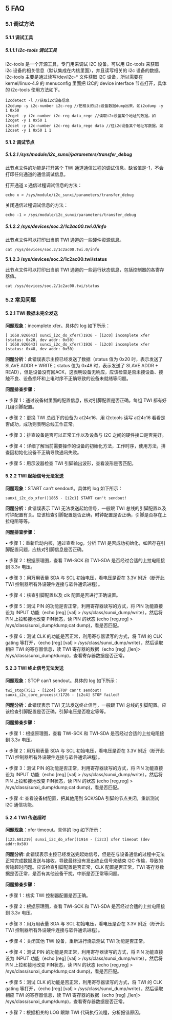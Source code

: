 ## 5 FAQ

### 5.1 调试方法

#### 5.1.1 调试工具

##### 5.1.1.1 i2c-tools 调试工具

i2c-tools 是一个开源工具，专门用来调试 I2C 设备。可以用 i2c-tools 来获取 i2c 设备的相关信息（默认集成在内核里面），并且读写相关的 i2c 设备的数据。i2c-tools 主要是通过读写/dev/i2c-* 文件获取 I2C 设备，所以需要在 kernel/linux-4.9 的 menuconfig 里面把 I2C的 device interface 节点打开，具体的 i2c-tools 使用方法如下。

```
i2cdetect -l //获取i2c设备信息
i2cdump -y i2c-number i2c-reg //把相关的i2c设备数据dump出来，如i2cdump -y 1 0x50
i2cget -y i2c-number i2c-reg data_rege //读取i2c设备某个地址的数据，如i2cget -y 1 0x50 1
i2cset -y i2c-number i2c-reg data_rege data //往i2c设备某个地址写数据，如i2cset -y 1 0x50 1 1
```



#### 5.1.2 调试节点

##### 5.1.2.1 /sys/module/i2c_sunxi/parameters/transfer_debug

此节点文件的功能是打开某个 TWI 通道通信过程的调试信息。缺省值是-1，不会打印任何通道的通信调试信息。

打开通道 x 通信过程调试信息的方法：

```
echo x > /sys/module/i2c_sunxi/parameters/transfer_debug
```

关闭通信过程调试信息的方法：

```
echo -1 > /sys/module/i2c_sunxi/parameters/transfer_debug
```



##### 5.1.2.2 /sys/devices/soc.2/1c2ac00.twi.0/info

此节点文件可以打印出当前 TWI 通道的一些硬件资源信息。

```
cat /sys/devices/soc.2/1c2ac00.twi.0/info
```



**5.1.2.3 /sys/devices/soc.2/1c2ac00.twi/status**

此节点文件可以打印出当前 TWI 通道的一些运行状态信息，包括控制器的各寄存器值。

```
cat /sys/devices/soc.2/1c2ac00.twi/status
```



### 5.2 常见问题

#### 5.2.1 TWI 数据未完全发送

**问题现象**：incomplete xfer。具体的 log 如下所示：

```
[ 1658.926643] sunxi_i2c_do_xfer()1936 - [i2c0] incomplete xfer (status: 0x20, dev addr: 0x50)
[ 1658.926643] sunxi_i2c_do_xfer()1936 - [i2c0] incomplete xfer (status: 0x48, dev addr: 0x50)
```

**问题分析**：此错误表示主控已经发送了数据（status 值为 0x20 时，表示发送了 SLAVE ADDR \+ WRITE；status 值为 0x48 时，表示发送了 SLAVE ADDR + READ），但是设备没有回ACK，这表明设备无响应，应该检查是否未接设备、接触不良、设备损坏和上电时序不正确导致的设备未就绪等问题。



**问题排查步骤**： 

*•* 步骤 1：通过设备树里面的配置信息，核对引脚配置是否正确。每组 TWI 都有好几组引脚配置。

*•* 步骤 2：更换 TWI 总线下的设备为 at24c16，用 i2ctools 读写 at24c16 看看是否成功，成功则表明总线工作正常。

*•* 步骤 3：排查设备是否可以正常工作以及设备与 I2C 之间的硬件接口是否完好。

*•* 步骤 4：详细了解当前需要操作的设备的初始化方法，工作时序，使用方法，排查因初始化设备不正确导致通讯失败。

*•* 步骤 5：用示波器检查 TWI 引脚输出波形，查看波形是否匹配。





#### 5.2.2 TWI 起始信号无法发送

**问题现象**：START can’t sendout!。具体的 log 如下所示：

```
sunxi_i2c_do_xfer()1865 - [i2c1] START can't sendout!
```

**问题分析**：此错误表示 TWI 无法发送起始信号，一般跟 TWI 总线的引脚配置以及时钟配置有关。应该检查引脚配置是否正确，时钟配置是否正确，引脚是否存在上拉电阻等等。

**问题排查步骤**： 

*•* 步骤 1：重新启动内核，通过查看 log，分析 TWI 是否成功初始化，如若存在引脚配置问题，应核对引脚信息是否正确。

*•* 步骤 2：根据原理图，查看 TWI-SCK 和 TWI-SDA 是否经过合适的上拉电阻接到 3.3v 电压。

*•* 步骤 3：用万用表量 SDA 与 SCL 初始电压，看电压是否在 3.3V 附近（断开此 TWI 控制器所有外设硬件连接与软件通讯进程）。

*•* 步骤 4：核查引脚配置以及 clk 配置是否进行正确设置。

*•* 步骤 5：测试 PIN 的功能是否正常，利用寄存器读写的方式，将 PIN 功能直接设为 INPUT 功能（echo [reg] [val] > /sys/class/sunxi_dump/write），然后将 PIN 上拉和接地改变 PIN状态，读 PIN 的状态 (echo [reg,reg] > /sys/class/sunxi_dump/dump;cat dump)，看是否匹配。

*•* 步骤 6：测试 CLK 的功能是否正常，利用寄存器读写的方式，将 TWI 的 CLK gating 等打开，（echo [reg] [val] > /sys/class/sunxi_dump/write），然后读取相应 TWI 的寄存器信息，读 TWI 寄存器的数据（echo [reg] ,[len]> /sys/class/sunxi_dump/dump)，查看寄存器数据是否正常。



#### 5.2.3 TWI 终止信号无法发送

**问题现象**：STOP can’t sendout。具体的 log 如下所示：

```
twi_stop()511 - [i2c4] STOP can't sendout!
sunxi_i2c_core_process()1726 - [i2c4] STOP failed!
```

**问题分析**：此错误表示 TWI 无法发送终止信号，一般跟 TWI 总线的引脚配置。应该检查引脚配置是否正确，引脚电压是否稳定等等。

**问题排查步骤**： 

*•* 步骤 1：根据原理图，查看 TWI-SCK 和 TWI-SDA 是否经过合适的上拉电阻接到 3.3v 电压。

*•* 步骤 2：用万用表量 SDA 与 SCL 初始电压，看电压是否在 3.3V 附近（断开此 TWI 控制器所有外设硬件连接与软件通讯进程）。

*•* 步骤 3：测试 PIN 的功能是否正常，利用寄存器读写的方式，将 PIN 功能直接设为 INPUT 功能（echo [reg] [val] > /sys/class/sunxi_dump/write），然后将 PIN 上拉和接地改变 PIN状态，读 PIN 的状态 (echo [reg,reg] > /sys/class/sunxi_dump/dump;cat dump)，看是否匹配。

*•* 步骤 4: 查看设备树配置，把其他用到 SCK/SDA 引脚的节点关闭，重新测试 I2C 通信功能。



#### 5.2.4 TWI 传送超时

**问题现象**：xfer timeout。具体的 log 如下所示：

```
[123.681219] sunxi_i2c_do_xfer()1914 - [i2c3] xfer timeout (dev addr:0x50)
```

**问题分析**: 此错误表示主控已经发送完起始信号，但是在与设备通信的过程中无法正常完成数据发送与接收，导致最终没有发出终止信号来结束 I2C 传输，导致的传输超时问题。应该检查引脚配置是否正常，CLK 配置是否正常，TWI 寄存器数据是否正常，是否有其他设备干扰，中断是否正常等问题。



**问题排查步骤**： 

*•* 步骤 1：核实 TWI 控制器配置是否正确。

*•* 步骤 2：根据原理图，查看 TWI-SCK 和 TWI-SDA 是否经过合适的上拉电阻接到 3.3v 电压。

*•* 步骤 3：用万用表量 SDA 与 SCL 初始电压，看电压是否在 3.3V 附近（断开此 TWI 控制器所有外设硬件连接与软件通讯进程）。

*•* 步骤 4：关闭其他 TWI 设备，重新进行烧录测试 TWI 功能是否正常。

*•* 步骤 4：测试 PIN 的功能是否正常，利用寄存器读写的方式，将 PIN 功能直接设为 INPUT 功能（echo [reg] [val] > /sys/class/sunxi_dump/write），然后将 PIN 上拉和接地改变 PIN状态，读 PIN 的状态 (echo [reg,reg] > /sys/class/sunxi_dump/dump;cat dump)，看是否匹配。

*•* 步骤 5：测试 CLK 的功能是否正常，利用寄存器读写的方式，将 TWI 的 CLK gating 等打开，（echo [reg] [val] > /sys/class/sunxi_dump/write），然后读取相应 TWI 的寄存器信息，读 TWI 寄存器的数据（echo [reg] ,[len]> /sys/class/sunxi_dump/dump)，查看寄存器数据是否正常。

*•* 步骤 7：根据相关的 LOG 跟踪 TWI 代码执行流程，分析报错原因。





